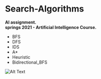 # Search-Algorithms

**AI assignment.**
<br>
**springs 2021 - Artificial Intelligence Course.**


- BFS
- DFS
- IDS
- A*
- Heuristic
- Bidirectional_BFS

![Alt Text](https://im4.ezgif.com/tmp/ezgif-4-f0aea8df58.gif)
